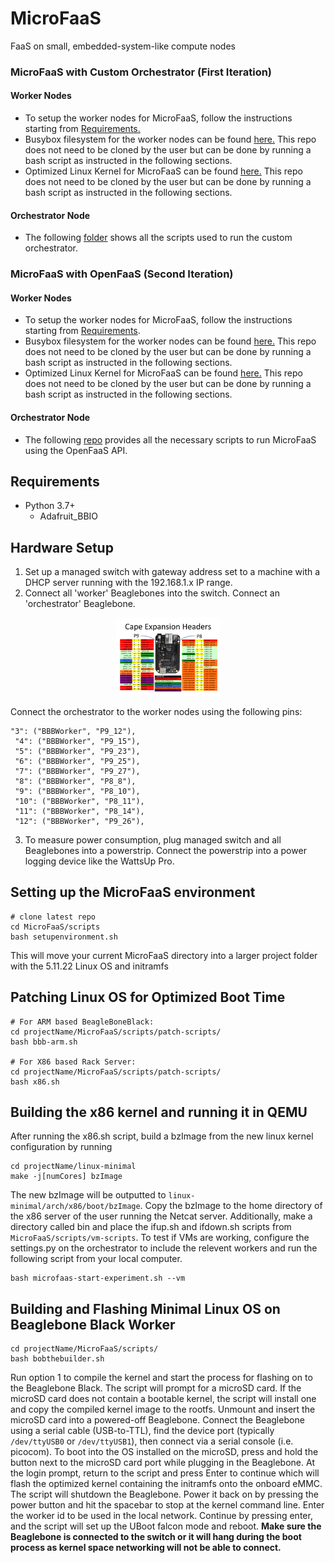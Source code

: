 # MicroFaaS
FaaS on small, embedded-system-like compute nodes

### MicroFaaS with Custom Orchestrator (First Iteration)
#### Worker Nodes
- To setup the worker nodes for MicroFaaS, follow the instructions starting from [Requirements.](./README.md#Requirements)
- Busybox filesystem for the worker nodes can be found [here.](https://github.com/peaclab/linux-initramfs) This repo does not need to be cloned by the user but can be done by running a bash script as instructed in the following sections.
- Optimized Linux Kernel for MicroFaaS can be found [here.](https://github.com/peaclab/linux-minimal) This repo does not need to be cloned by the user but can be done by running a bash script as instructed in the following sections.

#### Orchestrator Node
- The following [folder](https://github.com/peaclab/MicroFaaS/tree/main/orchestrator) shows all the scripts used to run the custom orchestrator.

### MicroFaaS with OpenFaaS (Second Iteration)
#### Worker Nodes
- To setup the worker nodes for MicroFaaS, follow the instructions starting from [Requirements](./README.md#Requirements).
- Busybox filesystem for the worker nodes can be found [here.](https://github.com/peaclab/linux-initramfs) This repo does not need to be cloned by the user but can be done by running a bash script as instructed in the following sections.
- Optimized Linux Kernel for MicroFaaS can be found [here.](https://github.com/peaclab/linux-minimal) This repo does not need to be cloned by the user but can be done by running a bash script as instructed in the following sections.

#### Orchestrator Node
- The following [repo](https://github.com/peaclab/openfaas-microfaas/tree/master) provides all the necessary scripts to run MicroFaaS using the OpenFaaS API. 

## Requirements

* Python 3.7+
  * Adafruit_BBIO
## Hardware Setup
1. Set up a managed switch with gateway address set to a machine with a DHCP server running with the 192.168.1.x IP range.
2. Connect all 'worker' Beaglebones into the switch. Connect an 'orchestrator' Beaglebone.
 <p align="center" width="100%">
    <img width="33%" src="BBB-pinLayout.png"> 
</p>
Connect the orchestrator to the worker nodes using the following pins:

```
"3": ("BBBWorker", "P9_12"),
 "4": ("BBBWorker", "P9_15"),
 "5": ("BBBWorker", "P9_23"),
 "6": ("BBBWorker", "P9_25"),
 "7": ("BBBWorker", "P9_27"),
 "8": ("BBBWorker", "P8_8"),
 "9": ("BBBWorker", "P8_10"),
 "10": ("BBBWorker", "P8_11"),
 "11": ("BBBWorker", "P8_14"),
 "12": ("BBBWorker", "P9_26"),
```

3. To measure power consumption, plug managed switch and all Beaglebones into a powerstrip. Connect the powerstrip into a power logging device like the WattsUp Pro.

## Setting up the MicroFaaS environment
```
# clone latest repo
cd MicroFaaS/scripts
bash setupenvironment.sh
```
This will move your current MicroFaaS directory into a larger project folder with the 5.11.22 Linux OS and initramfs

## Patching Linux OS for Optimized Boot Time
```
# For ARM based BeagleBoneBlack:
cd projectName/MicroFaaS/scripts/patch-scripts/
bash bbb-arm.sh

# For X86 based Rack Server:
cd projectName/MicroFaaS/scripts/patch-scripts/
bash x86.sh
```

## Building the x86 kernel and running it in QEMU
After running the x86.sh script, build a bzImage from the new linux kernel configuration by running
```
cd projectName/linux-minimal
make -j[numCores] bzImage
```
The new bzImage will be outputted to `linux-minimal/arch/x86/boot/bzImage`. Copy the bzImage to the home directory of the x86 server of the user running the Netcat server. Additionally, make a directory called bin and place the ifup.sh and ifdown.sh scripts from `MicroFaaS/scripts/vm-scripts`. To test if VMs are working, configure the settings.py on the orchestrator to include the relevent workers and run the following script from your local computer. 
```
bash microfaas-start-experiment.sh --vm
```

## Building and Flashing Minimal Linux OS on Beaglebone Black Worker
```
cd projectName/MicroFaaS/scripts/
bash bobthebuilder.sh
```
Run option 1 to compile the kernel and start the process for flashing on to the Beaglebone Black. The script will prompt for a microSD card. If the microSD card does not contain a bootable kernel, the script will install one and copy the compiled kernel image to the rootfs. Unmount and insert the microSD card into a powered-off Beaglebone. Connect the Beaglebone using a serial cable (USB-to-TTL), find the device port (typically `/dev/ttyUSB0` or `/dev/ttyUSB1`), then connect via a serial console (i.e. picocom). To boot into the OS installed on the microSD, press and hold the button next to the microSD card port while plugging in the Beaglebone. At the login prompt, return to the script and press Enter to continue which will flash the optimized kernel containing the initramfs onto the onboard eMMC. The script will shutdown the Beaglebone. Power it back on by pressing the power button and hit the spacebar to stop at the kernel command line. Enter the worker id to be used in the local network. Continue by pressing enter, and the script will set up the UBoot falcon mode and reboot. **Make sure the Beaglebone is connected to the switch or it will hang during the boot process as kernel space networking will not be able to connect.**
